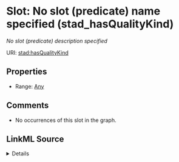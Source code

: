 

# Slot: No slot (predicate) name specified (stad_hasQualityKind)


_No slot (predicate) description specified_







URI: [stad:hasQualityKind](http://purl.org/spatialai/stad/v2/core/hasQualityKind)



<!-- no inheritance hierarchy -->








## Properties

* Range: [Any](../classes/Any.md)





## Comments

* No occurrences of this slot in the graph.



## LinkML Source

<details>

```yaml
name: stad_hasQualityKind
description: No slot (predicate) description specified
title: No slot (predicate) name specified
comments:
- No occurrences of this slot in the graph.
from_schema: sawgraph-kg
rank: 1000
slot_uri: stad:hasQualityKind
alias: stad_hasQualityKind
range: Any

```
</details>